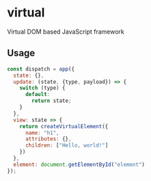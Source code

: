 # virtual

Virtual DOM based JavaScript framework

## Usage

```javascript
const dispatch = app({
  state: {},
  update: (state, {type, payload}) => {
    switch (type) {
      default:
        return state;
    }
  },
  view: state => {
    return createVirtualElement({
      name: "h1",
      attributes: {},
      children: ["Hello, world!"]
    })
  },
  element: document.getElementById("element")
});
```
